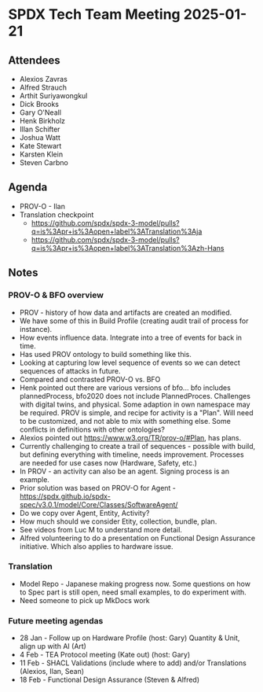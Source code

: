 # SPDX Tech Team Meeting 2025-01-21

## Attendees

- Alexios Zavras
- Alfred Strauch
- Arthit Suriyawongkul
- Dick Brooks
- Gary O'Neall
- Henk Birkholz
- Illan Schifter
- Joshua Watt
- Kate Stewart
- Karsten Klein
- Steven Carbno

## Agenda

- PROV-O - Ilan
- Translation checkpoint
  - https://github.com/spdx/spdx-3-model/pulls?q=is%3Apr+is%3Aopen+label%3ATranslation%3Aja
  - https://github.com/spdx/spdx-3-model/pulls?q=is%3Apr+is%3Aopen+label%3ATranslation%3Azh-Hans

## Notes

### PROV-O & BFO overview
- PROV - history of how data and artifacts are created an modified.
- We have some of this in Build Profile (creating audit trail of process for instance). 
- How events influence data.   Integrate into a tree of events for back in time.   
- Has used PROV ontology to build something like this.
- Looking at capturing low level sequence of events so we can detect sequences of attacks in future.
- Compared and contrasted PROV-O vs. BFO
- Henk pointed out there are various versions of bfo... bfo includes plannedProcess, bfo2020 does not include PlannedProces.   Challenges with digital twins, and physical.   Some adaption in own namespace may be required.   PROV is simple, and recipe for activity is a "Plan".   Will need to be customized, and not able to mix with something else.   Some conflicts in definitions with other ontologies? 
- Alexios pointed out https://www.w3.org/TR/prov-o/#Plan, has plans.
- Currently challenging to create a trail of sequences - possible with build, but defining everything with timeline, needs improvement.   Processes are needed for use cases now (Hardware, Safety, etc.)
- In PROV - an activity can also be an agent.   Signing process is an example.
- Prior solution was based on PROV-O for Agent - https://spdx.github.io/spdx-spec/v3.0.1/model/Core/Classes/SoftwareAgent/
- Do we copy over Agent, Entity, Activity?  
- How much should we consider Etity, collection, bundle, plan. 
- See videos from Luc M to understand more detail.
- Alfred volunteering to do a presentation on Functional Design Assurance initiative.   Which also applies to hardware issue. 

### Translation

- Model Repo - Japanese making progress now.
  Some questions on how to Spec part is still open, need small examples, to do experiment with.
- Need someone to pick up MkDocs work

### Future meeting agendas

- 28 Jan - Follow up on Hardware Profile (host: Gary) Quantity & Unit, align up with AI (Art)
- 4 Feb - TEA Protocol meeting (Kate out) (host: Gary)
- 11 Feb - SHACL Validations (include where to add) and/or Translations  (Alexios, Ilan, Sean)
- 18 Feb - Functional Design Assurance (Steven & Alfred)
